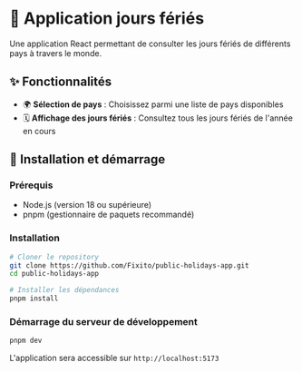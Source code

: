 # 🎉 Application jours fériés

Une application React permettant de consulter les jours fériés de différents pays à travers le monde.

## ✨ Fonctionnalités

- 🌍 **Sélection de pays** : Choisissez parmi une liste de pays disponibles
- 🗓️ **Affichage des jours fériés** : Consultez tous les jours fériés de l'année en cours

## 🚀 Installation et démarrage

### Prérequis

- Node.js (version 18 ou supérieure)
- pnpm (gestionnaire de paquets recommandé)

### Installation

```bash
# Cloner le repository
git clone https://github.com/Fixito/public-holidays-app.git
cd public-holidays-app

# Installer les dépendances
pnpm install
```

### Démarrage du serveur de développement

```bash
pnpm dev
```

L'application sera accessible sur `http://localhost:5173`

